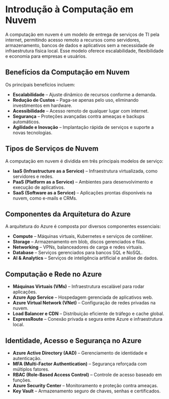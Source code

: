 # Introdução à Computação em Nuvem  
A computação em nuvem é um modelo de entrega de serviços de TI pela internet, permitindo acesso remoto a recursos como servidores, armazenamento, bancos de dados e aplicativos sem a necessidade de infraestrutura física local. Esse modelo oferece escalabilidade, flexibilidade e economia para empresas e usuários.

## Benefícios da Computação em Nuvem  
Os principais benefícios incluem:  
- **Escalabilidade** – Ajuste dinâmico de recursos conforme a demanda.  
- **Redução de Custos** – Paga-se apenas pelo uso, eliminando investimentos em hardware.  
- **Acessibilidade** – Acesso remoto de qualquer lugar com internet.  
- **Segurança** – Proteções avançadas contra ameaças e backups automáticos.  
- **Agilidade e Inovação** – Implantação rápida de serviços e suporte a novas tecnologias.

## Tipos de Serviços de Nuvem  
A computação em nuvem é dividida em três principais modelos de serviço:  
- **IaaS (Infrastructure as a Service)** – Infraestrutura virtualizada, como servidores e redes.  
- **PaaS (Platform as a Service)** – Ambientes para desenvolvimento e execução de aplicativos.  
- **SaaS (Software as a Service)** – Aplicações prontas disponíveis na nuvem, como e-mails e CRMs.

## Componentes da Arquitetura do Azure  
A arquitetura do Azure é composta por diversos componentes essenciais:  
- **Compute** – Máquinas virtuais, Kubernetes e serviços de contêiner.  
- **Storage** – Armazenamento em blob, discos gerenciados e filas.  
- **Networking** – VPNs, balanceadores de carga e redes virtuais.  
- **Database** – Serviços gerenciados para bancos SQL e NoSQL.  
- **AI & Analytics** – Serviços de inteligência artificial e análise de dados.

## Computação e Rede no Azure  
- **Máquinas Virtuais (VMs)** – Infraestrutura escalável para rodar aplicações.  
- **Azure App Service** – Hospedagem gerenciada de aplicativos web.  
- **Azure Virtual Network (VNet)** – Configuração de redes privadas na nuvem.  
- **Load Balancer e CDN** – Distribuição eficiente de tráfego e cache global.  
- **ExpressRoute** – Conexão privada e segura entre Azure e infraestrutura local.

## Identidade, Acesso e Segurança no Azure  
- **Azure Active Directory (AAD)** – Gerenciamento de identidade e autenticação.  
- **MFA (Multi-Factor Authentication)** – Segurança reforçada com múltiplos fatores.  
- **RBAC (Role-Based Access Control)** – Controle de acesso baseado em funções.  
- **Azure Security Center** – Monitoramento e proteção contra ameaças.  
- **Key Vault** – Armazenamento seguro de chaves, senhas e certificados.  
